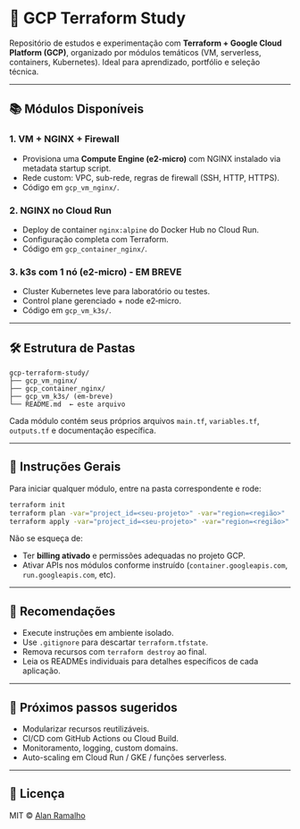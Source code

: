 # 🧩 GCP Terraform Study

Repositório de estudos e experimentação com **Terraform + Google Cloud Platform (GCP)**, organizado por módulos temáticos (VM, serverless, containers, Kubernetes). Ideal para aprendizado, portfólio e seleção técnica.

---

## 📚 Módulos Disponíveis

### 1. VM + NGINX + Firewall
- Provisiona uma **Compute Engine (e2-micro)** com NGINX instalado via metadata startup script.
- Rede custom: VPC, sub-rede, regras de firewall (SSH, HTTP, HTTPS).
- Código em `gcp_vm_nginx/`.

### 2. NGINX no Cloud Run
- Deploy de container `nginx:alpine` do Docker Hub no Cloud Run.
- Configuração completa com Terraform.
- Código em `gcp_container_nginx/`.

### 3. k3s com 1 nó (e2-micro) - EM BREVE
- Cluster Kubernetes leve para laboratório ou testes.
- Control plane gerenciado + node e2‑micro.
- Código em `gcp_vm_k3s/`.

---

## 🛠️ Estrutura de Pastas

```
gcp-terraform-study/
├── gcp_vm_nginx/
├── gcp_container_nginx/
├── gcp_vm_k3s/ (em-breve)
└── README.md  ← este arquivo
```

Cada módulo contém seus próprios arquivos `main.tf`, `variables.tf`, `outputs.tf` e documentação específica.

---

## 🚀 Instruções Gerais

Para iniciar qualquer módulo, entre na pasta correspondente e rode:

```bash
terraform init
terraform plan -var="project_id=<seu-projeto>" -var="region=<região>"
terraform apply -var="project_id=<seu-projeto>" -var="region=<região>"
```

Não se esqueça de:
- Ter **billing ativado** e permissões adequadas no projeto GCP.
- Ativar APIs nos módulos conforme instruído (`container.googleapis.com`, `run.googleapis.com`, etc).

---

## 📌 Recomendações

- Execute instruções em ambiente isolado.
- Use `.gitignore` para descartar `terraform.tfstate`.
- Remova recursos com `terraform destroy` ao final.
- Leia os READMEs individuais para detalhes específicos de cada aplicação.

---

## 🚀 Próximos passos sugeridos

- Modularizar recursos reutilizáveis.
- CI/CD com GitHub Actions ou Cloud Build.
- Monitoramento, logging, custom domains.
- Auto-scaling em Cloud Run / GKE / funções serverless.

---

## 📘 Licença

MIT © [Alan Ramalho](https://github.com/raioramalho)